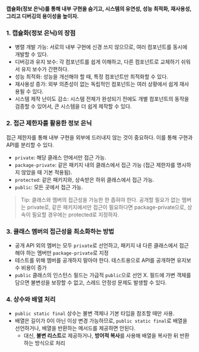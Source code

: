 **캡슐화(정보 은닉)를 통해 내부 구현을 숨기고, 시스템의 유연성, 성능 최적화, 재사용성, 그리고 디버깅의 용이성을 높이자.**

### 1. 캡슐화(정보 은닉)의 장점

- 병렬 개발 가능: 서로의 내부 구현에 신경 쓰지 않으므로, 여러 컴포넌트를 동시에 개발할 수 있다.
- 디버깅과 유지 보수: 각 컴포넌트를 쉽게 이해하고, 다른 컴포넌트로 교체하기 쉬워서 유지 보수가 간편하다.
- 성능 최적화: 성능을 개선해야 할 때, 특정 컴포넌트만 최적화할 수 있다.
- 재사용성 증가: 외부 의존성이 없는 독립적인 컴포넌트는 여러 상황에서 쉽게 재사용될 수 있다.
- 시스템 제작 난이도 감소: 시스템 전체가 완성되기 전에도 개별 컴포넌트의 동작을 검증할 수 있어서, 큰 시스템을 더 쉽게 제작할 수 있다.

### 2. 접근 제한자를 활용한 정보 은닉

접근 제한자를 통해 내부 구현을 외부에 드러내지 않는 것이 중요하다. 이를 통해 구현과 API를 분리할 수 있다.

- `private`: 해당 클래스 안에서만 접근 가능.
- `package-private`: 같은 패키지 내의 클래스에서 접근 가능 (접근 제한자를 명시하지 않았을 때 기본 적용됨).
- `protected`: 같은 패키지와, 상속받은 하위 클래스에서 접근 가능.
- `public`: 모든 곳에서 접근 가능.

> Tip: 클래스와 멤버의 접근성을 가능한 한 좁혀야 한다. 공개할 필요가 없는 멤버는 private로, 같은 패키지에서만 접근이 필요하다면 package-private으로, 상속이 필요할 경우에는 protected로 지정하자.
> 

### 3. 클래스 멤버의 접근성을 최소화하는 방법

- 공개 API 외의 멤버는 모두 `private`로 선언하고, 패키지 내 다른 클래스에서 접근해야 하는 멤버만 `package-private`로 지정
- 테스트를 위해 멤버를 공개하지 말아야 한다. 테스트용으로 API를 공개하면 유지보수 비용이 증가
- `public` 클래스의 인스턴스 필드는 가급적 `public`으로 선언 X. 필드에 가변 객체를 담으면 불변성을 보장할 수 없고, 스레드 안정성 문제도 발생할 수 있다.

### 4. 상수와 배열 처리

- `public static final` 상수는 불변 객체나 기본 타입을 참조할 때만 사용.
- 배열은 길이가 0이 아닌 이상 변경 가능하므로, `public static final`로 배열을 선언하거나, 배열을 반환하는 메서드를 제공하면 안된다.
    - 대신, **불변 리스트**로 제공하거나, **방어적 복사**를 사용해 배열을 복사한 뒤 반환하는 방식으로 처리